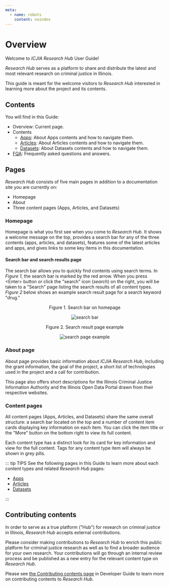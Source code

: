 ```yaml
---
meta:
  - name: robots
    content: noindex
---
```


<AlertCOVID />

# Overview

Welcome to _ICJIA Research Hub_ User Guide!

_Research Hub_ serves as a platform to share and distribute the latest and most relevant research on criminal justice in Illinois.

This guide is meant for the welcome visitors to _Research Hub_ interested in learning more about the project and its contents.

## Contents

You will find in this Guide:

- Overview: Current page.
- Contents
  - [Apps](apps.md): About Apps contents and how to navigate them.
  - [Articles](articles.md): About Articles contents and how to navigate them.
  - [Datasets](datasets.md): About Datasets contents and how to navigate them.
- [FQA](fqa.md): Frequently asked questions and answers.

## Pages

_Research Hub_ consists of five main pages in addition to a documentation site you are currently on:

- Homepage
- About
- Three content pages (Apps, Articles, and Datasets)

### Homepage

Homepage is what you first see when you come to _Research Hub_. It shows a welcome message on the top, provides a search bar for any of the three contents (apps, articles, and datasets), features some of the latest articles and apps, and gives links to some key items in this documentation.

#### Search bar and search results page

The search bar allows you to quickly find contents using search terms. In _Figure 1_, the search bar is marked by the red arrow. When you press \<Enter\> button or click the "search" icon (<i class="material-icons">search</i>) on the right, you will be taken to a "Search" page listing the search results of all content types. _Figure 2_ below shows an example search result page for a search keyword "drug."

<div style="text-align:center">
<span class="fig-title">Figure 1. Search bar on homepage</span>

![search bar](/researchhub/docs/assets/img/search-bar.png)

</div>

<div style="text-align:center">
<span class="fig-title">Figure 2. Search result page example</span>

![search page example](/researchhub/docs/assets/img/search-page.png)

</div>

### About page

About page provides basic information about _ICJIA Research Hub_, including the grant information, the goal of the project, a short list of technologies used in the project and a call for contribution.

This page also offers short descriptions for the Illinois Criminal Justice Information Authority and the Illinois Open Data Portal drawn from their respective websites.

### Content pages

All content pages (Apps, Articles, and Datasets) share the same overall structure: a search bar located on the top and a number of content item cards displaying key information on each item. You can click the item title or the "More" button on the bottom right to view its full content.

Each content type has a distinct look for its card for key information and view for the full content. Tags for any content type item will always be shown in grey pills.

::: tip TIPS
See the following pages in this Guide to learn more about each content types and related _Research Hub_ pages:

- [Apps](apps.md)
- [Articles](articles.md)
- [Datasets](datasets.md)

:::

## Contributing contents

In order to serve as a true platform ("Hub") for research on criminal justice in Illinois, _Research Hub_ accepts external contributions.

Please consider making contributions to _Research Hub_ to enrich this public platform for criminal justice research as well as to find a broader audience for your own research. Your contributions will go through an internal review process and be published as a new entry for the relevant content type on _Research Hub_.

Please see [the Contributing contents page](/dev-guide/contributing/contents.md) in Developer Guide to learn more on contributing contents to _Research Hub_.

<FundingStatement />
